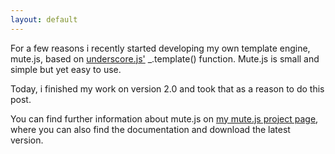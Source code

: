 ```yaml
---
layout: default
---
```

For a few reasons i recently started developing my own template engine, mute.js, based on [underscore.js'](http://underscorejs.org/) \_.template() function. Mute.js is small and simple but yet easy to use.


Today, i finished my work on version 2.0 and took that as a reason to do this post.

You can find further information about mute.js on [my mute.js project page](https://dctr.github.io/mute.js), where you can also find the documentation and download the latest version.